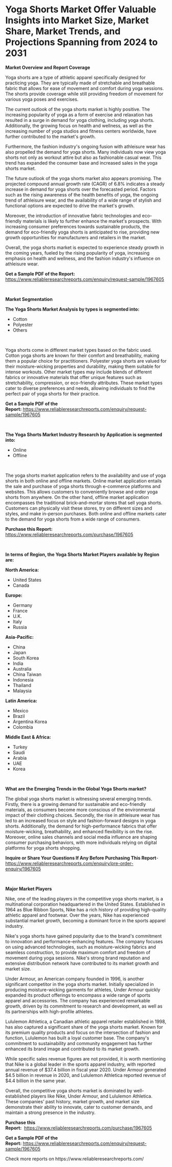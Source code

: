 <p><h1>Yoga Shorts Market Offer Valuable Insights into Market Size, Market Share, Market Trends, and Projections Spanning from 2024 to 2031</h1></p><p><strong>Market Overview and Report Coverage</strong></p>
<p><p>Yoga shorts are a type of athletic apparel specifically designed for practicing yoga. They are typically made of stretchable and breathable fabric that allows for ease of movement and comfort during yoga sessions. The shorts provide coverage while still providing freedom of movement for various yoga poses and exercises.</p><p>The current outlook of the yoga shorts market is highly positive. The increasing popularity of yoga as a form of exercise and relaxation has resulted in a surge in demand for yoga clothing, including yoga shorts. Additionally, the growing focus on health and wellness, as well as the increasing number of yoga studios and fitness centers worldwide, have further contributed to the market's growth.</p><p>Furthermore, the fashion industry's ongoing fusion with athleisure wear has also propelled the demand for yoga shorts. Many individuals now view yoga shorts not only as workout attire but also as fashionable casual wear. This trend has expanded the consumer base and increased sales in the yoga shorts market.</p><p>The future outlook of the yoga shorts market also appears promising. The projected compound annual growth rate (CAGR) of 6.8% indicates a steady increase in demand for yoga shorts over the forecasted period. Factors such as the rising awareness of the health benefits of yoga, the ongoing trend of athleisure wear, and the availability of a wide range of stylish and functional options are expected to drive the market's growth.</p><p>Moreover, the introduction of innovative fabric technologies and eco-friendly materials is likely to further enhance the market's prospects. With increasing consumer preferences towards sustainable products, the demand for eco-friendly yoga shorts is anticipated to rise, providing new growth opportunities for manufacturers and retailers in the market.</p><p>Overall, the yoga shorts market is expected to experience steady growth in the coming years, fueled by the rising popularity of yoga, increasing emphasis on health and wellness, and the fashion industry's influence on athleisure wear.</p></p>
<p><strong>Get a Sample PDF of the Report:</strong> <a href="https://www.reliableresearchreports.com/enquiry/request-sample/1967605">https://www.reliableresearchreports.com/enquiry/request-sample/1967605</a></p>
<p>&nbsp;</p>
<p><strong>Market Segmentation</strong></p>
<p><strong>The Yoga Shorts Market Analysis by types is segmented into:</strong></p>
<p><ul><li>Cotton</li><li>Polyester</li><li>Others</li></ul></p>
<p>&nbsp;</p>
<p><p>Yoga shorts come in different market types based on the fabric used. Cotton yoga shorts are known for their comfort and breathability, making them a popular choice for practitioners. Polyester yoga shorts are valued for their moisture-wicking properties and durability, making them suitable for intense workouts. Other market types may include blends of different fabrics or innovative materials that offer unique features such as stretchability, compression, or eco-friendly attributes. These market types cater to diverse preferences and needs, allowing individuals to find the perfect pair of yoga shorts for their practice.</p></p>
<p><strong>Get a Sample PDF of the Report:</strong>&nbsp;<a href="https://www.reliableresearchreports.com/enquiry/request-sample/1967605">https://www.reliableresearchreports.com/enquiry/request-sample/1967605</a></p>
<p>&nbsp;</p>
<p><strong>The Yoga Shorts Market Industry Research by Application is segmented into:</strong></p>
<p><ul><li>Online</li><li>Offline</li></ul></p>
<p>&nbsp;</p>
<p><p>The yoga shorts market application refers to the availability and use of yoga shorts in both online and offline markets. Online market application entails the sale and purchase of yoga shorts through e-commerce platforms and websites. This allows customers to conveniently browse and order yoga shorts from anywhere. On the other hand, offline market application encompasses the traditional brick-and-mortar stores that sell yoga shorts. Customers can physically visit these stores, try on different sizes and styles, and make in-person purchases. Both online and offline markets cater to the demand for yoga shorts from a wide range of consumers.</p></p>
<p><strong>Purchase this Report:</strong>&nbsp; <a href="https://www.reliableresearchreports.com/purchase/1967605">https://www.reliableresearchreports.com/purchase/1967605</a></p>
<p>&nbsp;</p>
<p><strong>In terms of Region, the Yoga Shorts Market Players available by Region are:</strong></p>
<p>
    <p> <strong> North America: </strong>
        <ul>
            <li>United States</li>
            <li>Canada</li>
        </ul>
        </p> 
    <p> <strong> Europe: </strong>
        <ul>
            <li>Germany</li>
            <li>France</li>
            <li>U.K.</li>
            <li>Italy</li>
            <li>Russia</li>
        </ul>
        </p> 
    <p> <strong> Asia-Pacific: </strong>
        <ul>
            <li>China</li>
            <li>Japan</li>
            <li>South Korea</li>
            <li>India</li>
            <li>Australia</li>
            <li>China Taiwan</li>
            <li>Indonesia</li>
            <li>Thailand</li>
            <li>Malaysia</li>
        </ul>
        </p> 
    <p> <strong> Latin America: </strong>
        <ul>
            <li>Mexico</li>
            <li>Brazil</li>
            <li>Argentina Korea</li>
            <li>Colombia</li>
        </ul>
        </p> 
    <p> <strong> Middle East & Africa: </strong>
        <ul>
            <li>Turkey</li>
            <li>Saudi</li>
            <li>Arabia</li>
            <li>UAE</li>
            <li>Korea</li>
        </ul>
    </p>
    </p>
<p>&nbsp;</p>
<p><strong>What are the Emerging Trends in the Global Yoga Shorts market?</strong></p>
<p><p>The global yoga shorts market is witnessing several emerging trends. Firstly, there is a growing demand for sustainable and eco-friendly materials, as consumers become more conscious of the environmental impact of their clothing choices. Secondly, the rise in athleisure wear has led to an increased focus on style and fashion-forward designs in yoga shorts. Additionally, the demand for high-performance fabrics that offer moisture-wicking, breathability, and enhanced flexibility is on the rise. Moreover, online sales channels and social media influence are shaping consumer purchasing behaviors, with more individuals relying on digital platforms for yoga shorts shopping.</p></p>
<p><strong>Inquire or Share Your Questions If Any Before Purchasing This Report</strong>- <a href="https://www.reliableresearchreports.com/enquiry/pre-order-enquiry/1967605">https://www.reliableresearchreports.com/enquiry/pre-order-enquiry/1967605</a></p>
<p>&nbsp;</p>
<p><strong>Major Market Players</strong></p>
<p><p>Nike, one of the leading players in the competitive yoga shorts market, is a multinational corporation headquartered in the United States. Established in 1964 as Blue Ribbon Sports, Nike has a rich history of providing high-quality athletic apparel and footwear. Over the years, Nike has experienced substantial market growth, becoming a dominant force in the sports apparel industry.</p><p>Nike's yoga shorts have gained popularity due to the brand's commitment to innovation and performance-enhancing features. The company focuses on using advanced technologies, such as moisture-wicking fabrics and seamless construction, to provide maximum comfort and freedom of movement during yoga sessions. Nike's strong brand reputation and extensive distribution network have contributed to its market growth and market size.</p><p>Under Armour, an American company founded in 1996, is another significant competitor in the yoga shorts market. Initially specialized in producing moisture-wicking garments for athletes, Under Armour quickly expanded its product offerings to encompass a wide range of sports apparel and accessories. The company has experienced remarkable growth, driven by its commitment to research and development, as well as its partnerships with high-profile athletes.</p><p>Lululemon Athletica, a Canadian athletic apparel retailer established in 1998, has also captured a significant share of the yoga shorts market. Known for its premium quality products and focus on the intersection of fashion and function, Lululemon has built a loyal customer base. The company's commitment to sustainability and community engagement has further enhanced its brand image and contributed to its market growth.</p><p>While specific sales revenue figures are not provided, it is worth mentioning that Nike is a global leader in the sports apparel industry, with reported annual revenue of $37.4 billion in fiscal year 2020. Under Armour generated $4.5 billion in revenue in 2020, and Lululemon Athletica reported revenue of $4.4 billion in the same year.</p><p>Overall, the competitive yoga shorts market is dominated by well-established players like Nike, Under Armour, and Lululemon Athletica. These companies' past history, market growth, and market size demonstrate their ability to innovate, cater to customer demands, and maintain a strong presence in the industry.</p></p>
<p><strong>Purchase this Report:</strong>&nbsp;&nbsp;<a href="https://www.reliableresearchreports.com/purchase/1967605">https://www.reliableresearchreports.com/purchase/1967605</a></p>
<p></p>
<p><strong>Get a Sample PDF of the Report:</strong>&nbsp;<a href="https://www.reliableresearchreports.com/enquiry/request-sample/1967605">https://www.reliableresearchreports.com/enquiry/request-sample/1967605</a></p>
<p>Check more reports on https://www.reliableresearchreports.com/</p>